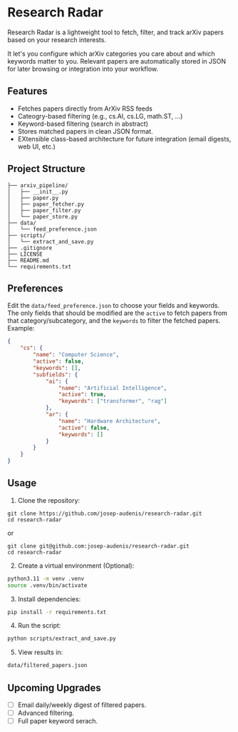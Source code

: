# Research Radar

Research Radar is a lightweight tool to fetch, filter, and track arXiv papers based on your research interests.

It let's you configure which arXiv categories you care about and which keywords matter to you.
Relevant papers are automatically stored in JSON for later browsing or integration into your workflow.

## Features

- Fetches papers directly from ArXiv RSS feeds
- Cateogry-based filtering (e.g., cs.AI, cs.LG, math.ST, ...)
- Keyword-based filtering (search in abstract)
- Stores matched papers in clean JSON format.
- EXtensible class-based architecture for future integration (email digests, web UI, etc.)

## Project Structure

```
├── arxiv_pipeline/
│   ├── __init__.py
│   ├── paper.py
│   ├── paper_fetcher.py
│   ├── paper_filter.py
│   └── paper_store.py
├── data/
│   └── feed_preference.json
├── scripts/
│   └── extract_and_save.py
├── .gitignore
├── LICENSE
├── README.md
└── requirements.txt
```

## Preferences

Edit the ``data/feed_preference.json`` to choose your fields and keywords. The only fields that should be modified are the ``active`` to fetch papers from that category/subcategory, and the ``keywords`` to filter the fetched papers. Example:

```json
{
    "cs": {
        "name": "Computer Science",
        "active": false,
        "keywords": [],
        "subfields": {
            "ai": {
                "name": "Artificial Intelligence",
                "active": true,
                "keywords": ["transformer", "rag"]
            },
            "ar": {
                "name": "Hardware Architecture",
                "active": false,
                "keywords": []
            }
        }
    }
}
```

## Usage

1. Clone the repository:

```git
git clone https://github.com/josep-audenis/research-radar.git
cd research-radar
```

or 

```git
git clone git@github.com:josep-audenis/research-radar.git
cd research-radar
```

2. Create a virtual environment (Optional):

```bash
python3.11 -m venv .venv
source .venv/bin/activate
```

3. Install dependencies:

```bash
pip install -r requirements.txt
```

4. Run the script:

```bash
python scripts/extract_and_save.py
```

5. View results in:

```bash
data/filtered_papers.json
```

## Upcoming Upgrades

- [ ] Email daily/weekly digest of filtered papers.
- [ ] Advanced filtering.
- [ ] Full paper keyword serach.